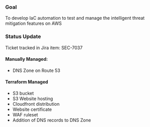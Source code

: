 ### Goal
To develop IaC automation to test and manage the intelligent threat mitigation features on AWS

### Status Update
Ticket tracked in Jira item: SEC-7037

#### Manually Managed:
* DNS Zone on Route 53

#### Terraform Managed
* S3 bucket
* S3 Website hosting
* Cloudfront distribution
* Website certificate
* WAF ruleset
* Addition of DNS records to DNS Zone
